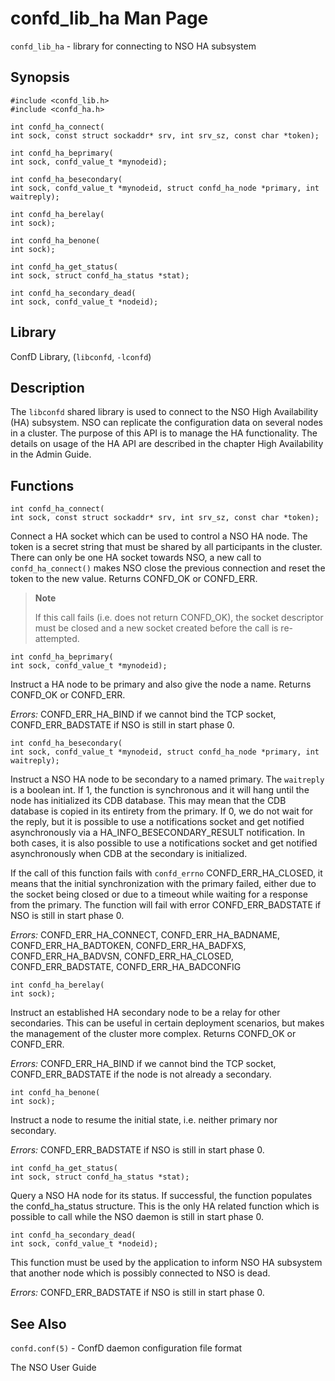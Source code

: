 # confd_lib_ha Man Page

`confd_lib_ha` - library for connecting to NSO HA subsystem

## Synopsis

    #include <confd_lib.h>
    #include <confd_ha.h>

    int confd_ha_connect(
    int sock, const struct sockaddr* srv, int srv_sz, const char *token);

    int confd_ha_beprimary(
    int sock, confd_value_t *mynodeid);

    int confd_ha_besecondary(
    int sock, confd_value_t *mynodeid, struct confd_ha_node *primary, int waitreply);

    int confd_ha_berelay(
    int sock);

    int confd_ha_benone(
    int sock);

    int confd_ha_get_status(
    int sock, struct confd_ha_status *stat);

    int confd_ha_secondary_dead(
    int sock, confd_value_t *nodeid);

## Library

ConfD Library, (`libconfd`, `-lconfd`)

## Description

The `libconfd` shared library is used to connect to the NSO High
Availability (HA) subsystem. NSO can replicate the configuration data on
several nodes in a cluster. The purpose of this API is to manage the HA
functionality. The details on usage of the HA API are described in the
chapter High Availability in the Admin Guide.

## Functions

    int confd_ha_connect(
    int sock, const struct sockaddr* srv, int srv_sz, const char *token);

Connect a HA socket which can be used to control a NSO HA node. The
token is a secret string that must be shared by all participants in the
cluster. There can only be one HA socket towards NSO, a new call to
`confd_ha_connect()` makes NSO close the previous connection and reset
the token to the new value. Returns CONFD_OK or CONFD_ERR.

> **Note**  
>  
> If this call fails (i.e. does not return CONFD_OK), the socket
> descriptor must be closed and a new socket created before the call is
> re-attempted.

    int confd_ha_beprimary(
    int sock, confd_value_t *mynodeid);

Instruct a HA node to be primary and also give the node a name. Returns
CONFD_OK or CONFD_ERR.

*Errors:* CONFD_ERR_HA_BIND if we cannot bind the TCP socket,
CONFD_ERR_BADSTATE if NSO is still in start phase 0.

    int confd_ha_besecondary(
    int sock, confd_value_t *mynodeid, struct confd_ha_node *primary, int waitreply);

Instruct a NSO HA node to be secondary to a named primary. The
`waitreply` is a boolean int. If 1, the function is synchronous and it
will hang until the node has initialized its CDB database. This may mean
that the CDB database is copied in its entirety from the primary. If 0,
we do not wait for the reply, but it is possible to use a notifications
socket and get notified asynchronously via a HA_INFO_BESECONDARY_RESULT
notification. In both cases, it is also possible to use a notifications
socket and get notified asynchronously when CDB at the secondary is
initialized.

If the call of this function fails with `confd_errno`
CONFD_ERR_HA_CLOSED, it means that the initial synchronization with the
primary failed, either due to the socket being closed or due to a
timeout while waiting for a response from the primary. The function will
fail with error CONFD_ERR_BADSTATE if NSO is still in start phase 0.

*Errors:* CONFD_ERR_HA_CONNECT, CONFD_ERR_HA_BADNAME,
CONFD_ERR_HA_BADTOKEN, CONFD_ERR_HA_BADFXS, CONFD_ERR_HA_BADVSN,
CONFD_ERR_HA_CLOSED, CONFD_ERR_BADSTATE, CONFD_ERR_HA_BADCONFIG

    int confd_ha_berelay(
    int sock);

Instruct an established HA secondary node to be a relay for other
secondaries. This can be useful in certain deployment scenarios, but
makes the management of the cluster more complex. Returns CONFD_OK or
CONFD_ERR.

*Errors:* CONFD_ERR_HA_BIND if we cannot bind the TCP socket,
CONFD_ERR_BADSTATE if the node is not already a secondary.

    int confd_ha_benone(
    int sock);

Instruct a node to resume the initial state, i.e. neither primary nor
secondary.

*Errors:* CONFD_ERR_BADSTATE if NSO is still in start phase 0.

    int confd_ha_get_status(
    int sock, struct confd_ha_status *stat);

Query a NSO HA node for its status. If successful, the function
populates the confd_ha_status structure. This is the only HA related
function which is possible to call while the NSO daemon is still in
start phase 0.

    int confd_ha_secondary_dead(
    int sock, confd_value_t *nodeid);

This function must be used by the application to inform NSO HA subsystem
that another node which is possibly connected to NSO is dead.

*Errors:* CONFD_ERR_BADSTATE if NSO is still in start phase 0.

## See Also

`confd.conf(5)` - ConfD daemon configuration file format

The NSO User Guide
